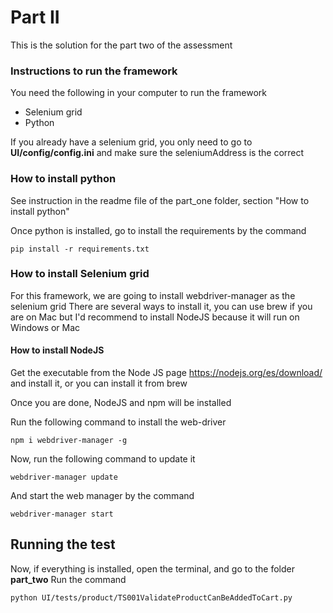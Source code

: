 # Part II
This is the solution for the part two of the assessment

### Instructions to run the framework

You need the following in your computer to run the framework
* Selenium grid
* Python

If you already have a selenium grid, you only need to go to **UI/config/config.ini** and make sure the seleniumAddress is the correct

### How to install python
See instruction in the readme file of the part_one folder, section "How to install python"

Once python is installed, go to install the requirements by the command
```
pip install -r requirements.txt
```

### How to install Selenium grid
For this framework, we are going to install webdriver-manager as the selenium grid 
There are several ways to install it, you can use brew if you are on Mac 
but I'd recommend to install NodeJS because it will run on Windows or Mac

#### How to install NodeJS
Get the executable from the Node JS page https://nodejs.org/es/download/
and install it, or you can install it from brew

Once you are done, NodeJS and npm will be installed

Run the following command to install the web-driver
```
npm i webdriver-manager -g
```

Now, run the following command to update it
```
webdriver-manager update
```
And start the web manager by the command
```
webdriver-manager start
```

## Running the test
Now, if everything is installed, open the terminal, and go to the folder **part_two**
Run the command
```
python UI/tests/product/TS001ValidateProductCanBeAddedToCart.py
```